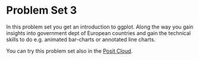# Problem Set 3

In this problem set you get an introduction to ggplot. Along the way you gain insights into government dept of European countries and gain the technical skills to do e.g. animated bar-charts or annotated line charts.

You can try this problem set also in the [Posit Cloud](https://posit.cloud/content/1067712).
